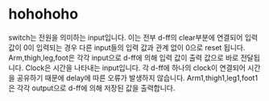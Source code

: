 # hohohoho
switch는 전원을 의미하는 input입니다. 이는 전부 d-ff의 clear부분에 연결되어 입력 값이 0이 입력되는 경우 다른 input들의 입력 값과 관계 없이 0으로 reset 됩니다. 
Arm,thigh,leg,foot은 각각 input으로 d-ff에 의해 입력 값이 출력 값으로 바로 전달됩니다.
Clock은 시간을 나타내는 input입니다. 각 d-ff에 하나의 clock이 연결되어 시간을 공유하기 때문에 delay에 따른 오류가 발생하지 않습니다. 
Arm1,thigh1,leg1,foot1은 각각 output으로 d-ff에 의해 저장된 값을 출력합니다.

